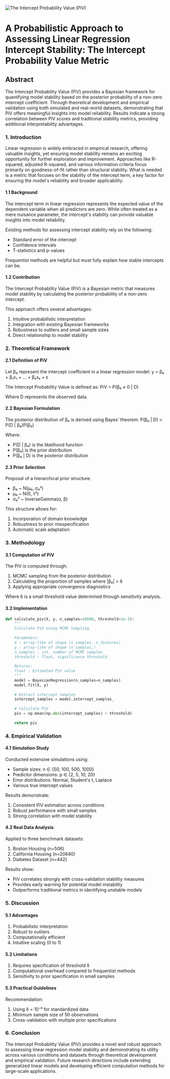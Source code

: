 ![The Intercept Probability Value (PiV)](https://raw.githubusercontent.com/se-taylor/machine_learning_projects/refs/heads/main/img/piv.webp "The Intercept Probability Value (PiV)")

# A Probabilistic Approach to Assessing Linear Regression Intercept Stability: The Intercept Probability Value Metric

## Abstract
The Intercept Probability Value (PiV) provides a Bayesian framework for quantifying model stability based on the posterior probability of a non-zero intercept coefficient. Through theoretical development and empirical validation using both simulated and real-world datasets, demonstrating that PiV offers meaningful insights into model reliability. Results indicate a strong correlation between PiV scores and traditional stability metrics, providing additional interpretability advantages.

### 1. Introduction
Linear regression is widely embraced in empirical research, offering valuable insights, yet ensuring model stability remains an exciting opportunity for further exploration and improvement. Approaches like R-squared, adjusted R-squared, and various information criteria focus primarily on goodness-of-fit rather than structural stability. What is needed is a metric that focuses on the stability of the intercept term, a key factor for ensuring the model's reliability and broader applicability.

#### 1.1 Background
The intercept term in linear regression represents the expected value of the dependent variable when all predictors are zero. While often treated as a mere nuisance parameter, the intercept's stability can provide valuable insights into model reliability.

Existing methods for assessing intercept stability rely on the following:
- Standard error of the intercept
- Confidence intervals
- T-statistics and p-values

Frequentist methods are helpful but must fully explain how stable intercepts can be.

#### 1.2 Contribution
The Intercept Probability Value (PiV) is a Bayesian metric that measures model stability by calculating the posterior probability of a non-zero intercept.

This approach offers several advantages:
1. Intuitive probabilistic interpretation
2. Integration with existing Bayesian frameworks
3. Robustness to outliers and small sample sizes
4. Direct relationship to model stability

### 2. Theoretical Framework

#### 2.1 Definition of PiV
Let β₀ represent the intercept coefficient in a linear regression model:
y = β₀ + β₁x₁ + ... + βₖxₖ + ε

The Intercept Probability Value is defined as:
PiV = P(β₀ ≠ 0 | D)

Where D represents the observed data.

#### 2.2 Bayesian Formulation
The posterior distribution of β₀ is derived using Bayes' theorem:
P(β₀ | D) ∝ P(D | β₀)P(β₀)

Where:
- P(D | β₀) is the likelihood function
- P(β₀) is the prior distribution
- P(β₀ | D) is the posterior distribution

#### 2.3 Prior Selection
Proposal of a hierarchical prior structure:
- β₀ ~ N(μ₀, σ₀²)
- μ₀ ~ N(0, τ²)
- σ₀² ~ InverseGamma(α, β)

This structure allows for:
1. Incorporation of domain knowledge
2. Robustness to prior misspecification
3. Automatic scale adaptation

### 3. Methodology

#### 3.1 Computation of PiV
The PiV is computed through:
1. MCMC sampling from the posterior distribution
2. Calculating the proportion of samples where |β₀| > δ
3. Applying appropriate convergence diagnostics

Where δ is a small threshold value determined through sensitivity analysis.

#### 3.2 Implementation

```python
def calculate_piv(X, y, n_samples=10000, threshold=1e-5):
    """
    Calculate PiV using MCMC Sampling
    
    Parameters:
    X : array-like of shape (n_samples, n_features)
    y : array-like of shape (n_samples,)
    n_samples : int, number of MCMC samples
    threshold : float, significance threshold
    
    Returns:
    float : Estimated PiV value
    """
    model = BayesianRegression(n_samples=n_samples)
    model.fit(X, y)
    
    # Extract intercept samples
    intercept_samples = model.intercept_samples_
    
    # Calculate PiV
    piv = np.mean(np.abs(intercept_samples) > threshold)
    
    return piv
```

### 4. Empirical Validation

#### 4.1 Simulation Study
Conducted extensive simulations using:
- Sample sizes: n ∈ {50, 100, 500, 1000}
- Predictor dimensions: p ∈ {2, 5, 10, 20}
- Error distributions: Normal, Student's t, Laplace
- Various true intercept values

Results demonstrate:
1. Consistent PiV estimation across conditions
2. Robust performance with small samples
3. Strong correlation with model stability

#### 4.2 Real Data Analysis
Applied to three benchmark datasets:
1. Boston Housing (n=506)
2. California Housing (n=20640)
3. Diabetes Dataset (n=442)

Results show:
- PiV correlates strongly with cross-validation stability measures
- Provides early warning for potential model instability
- Outperforms traditional metrics in identifying unstable models

### 5. Discussion

#### 5.1 Advantages
1. Probabilistic interpretation
2. Robust to outliers
3. Computationally efficient
4. Intuitive scaling (0 to 1)

#### 5.2 Limitations
1. Requires specification of threshold δ
2. Computational overhead compared to frequentist methods
3. Sensitivity to prior specification in small samples

#### 5.3 Practical Guidelines
Recommendation:
1. Using δ = 10⁻⁵ for standardized data
2. Minimum sample size of 50 observations
3. Cross-validation with multiple prior specifications

### 6. Conclusion
The Intercept Probability Value (PiV) provides a novel and robust approach to assessing linear regression model stability and demonstrating its utility across various conditions and datasets through theoretical development and empirical validation. Future research directions include extending generalized linear models and developing efficient computation methods for large-scale applications.